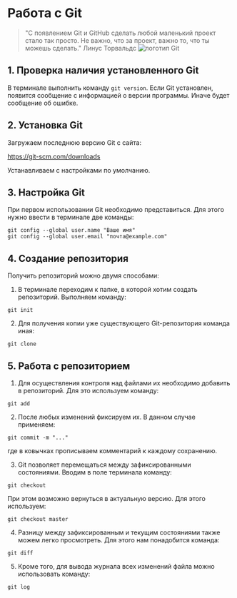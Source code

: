 # Работа с Git
> "C появлением Git и GitHub  сделать любой маленький проект стало так просто. Не важно, что за проект, важно то, что ты можешь сделать." Линус Торвальдс
![логотип Git](logo.jpg)
## 1. Проверка наличия установленного Git
В терминале выполнить команду `git version`.
Если Git установлен, появится сообщение с информацией о версии программы. Иначе будет сообщение об ошибке.

## 2. Установка  Git
Загружаем последнюю версию Git с сайта:

https://git-scm.com/downloads

Устанавливаем с настройками по умолчанию.

## 3. Настройка Git

При первом использовании Git необходимо представиться. Для этого нужно ввести в терминале две команды:

```
git config --global user.name "Ваше имя"
git config --global user.email "почта@example.com"
```

## 4. Создание репозитория
Получить репозиторий можно двумя способами:

1. В терминале переходим к папке, в которой хотим создать репозиторий. Выполняем команду:
```
git init
```
2. Для получения копии уже существующего Git-репозитория команда иная:
``` 
git clone
```

## 5. Работа с репозиторием

1. Для осуществления контроля над файлами их необходимо добавить в репозиторий. Для это используем команду:
```
git add
```

2. После любых изменений фиксируем их. В данном случае применяем: 
```
git commit -m "..."
```
где в ковычках прописываем комментарий к каждому сохранению. 

3. Git позволяет перемещаться между зафиксированными состояниями. Вводим в поле терминала команду:
```
git checkout 
```
При этом возможно вернуться в актуальную версию. Для этого используем:
```
git checkout master
```
4. Разницу между  зафиксированным и текущим состояниями также можем легко просмотреть. Для этого нам понадобится команда:
```
git diff
```
5. Кроме того, для вывода журнала всех изменений файла можно использовать команду:
```
git log
```